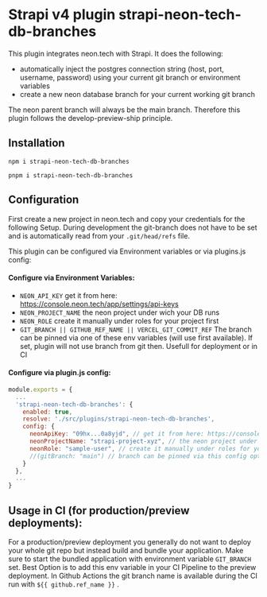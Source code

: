 # Strapi v4 plugin strapi-neon-tech-db-branches
This plugin integrates neon.tech with Strapi. It does the following:
- automatically inject the postgres connection string (host, port, username, password) using your current git branch or environment variables
- create a new neon database branch for your current working git branch

The neon parent branch will always be the main branch. Therefore this plugin follows the develop-preview-ship principle.

## Installation
```
npm i strapi-neon-tech-db-branches
```
```
pnpm i strapi-neon-tech-db-branches
```

## Configuration
First create a new project in neon.tech and copy your credentials for the following Setup.
During development the git-branch does not have to be set and is automatically read from your `.git/head/refs` file.

This plugin can be configured via Environment variables or via plugins.js config:

#### Configure via Environment Variables:
* `NEON_API_KEY` get it from here: https://console.neon.tech/app/settings/api-keys
* `NEON_PROJECT_NAME` the neon project under wich your DB runs
* `NEON_ROLE` create it manually under roles for your project first
* `GIT_BRANCH || GITHUB_REF_NAME || VERCEL_GIT_COMMIT_REF` The branch can be pinned via one of these env variables (will use first available). If set, plugin will not use branch from git then. Usefull for deployment or in CI


#### Configure via plugin.js config:
```js
module.exports = {
  ...
  'strapi-neon-tech-db-branches': {
    enabled: true,
    resolve: './src/plugins/strapi-neon-tech-db-branches',
    config: {
      neonApiKey: "09hx...0a8yjd", // get it from here: https://console.neon.tech/app/settings/api-keys
      neonProjectName: "strapi-project-xyz", // the neon project under wich your DB runs
      neonRole: "sample-user", // create it manually under roles for your project first
      //(gitBranch: "main") // branch can be pinned via this config option. Will not use branch from git then. Usefull for preview/production deployment
    }
  },
  ...
}
```

## Usage in CI (for production/preview deployments):
For a production/preview deployment you generally do not want to deploy your whole git repo but instead build and bundle your application. Make sure to start the bundled application with environment variable `GIT_BRANCH` set. Best Option is to add this env variable in your CI Pipeline to the preview deployment. In Github Actions the git branch name is available during the CI run with `${{ github.ref_name }}` .
